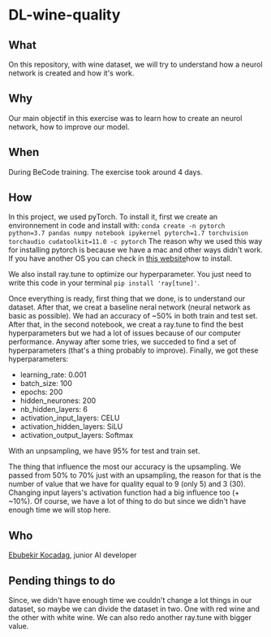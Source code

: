# DL-wine-quality

## What

On this repository, with wine dataset, we will try to understand how a neurol network is created and how it's work. 

## Why

Our main objectif in this exercise was to learn how to create an neurol network, how to improve our model.

## When

During BeCode training. The exercise took around 4 days.

## How

In this project, we used pyTorch. To install it, first we create an environnement in code and install with:
`conda create -n pytorch python=3.7 pandas numpy notebook ipykernel pytorch=1.7 torchvision torchaudio cudatoolkit=11.0 -c pytorch`
The reason why we used this way for installing pytorch is because we have a mac and other ways didn't work. If you have another OS you can check in [this website](https://pytorch.org/get-started/locally/)how to install.

We also install ray.tune to optimize our hyperparameter. You just need to write this code in your terminal `pip install 'ray[tune]'`.

Once everything is ready, first thing that we done, is to understand our dataset. After that, we creat a baseline neral network (neural network as basic as possible). We had an accuracy of ~50% in both train and test set. After that, in the second notebook, we creat a ray.tune to find the best hyperparameters but we had a lot of issues because of our computer performance. Anyway after some tries, we succeded to find a set of hyperparameters (that's a thing probably to improve). Finally, we got these hyperparameters:
- learning_rate: 0.001
- batch_size: 100
- epochs: 200
- hidden_neurones: 200
- nb_hidden_layers: 6
- activation_input_layers: CELU
- activation_hidden_layers: SiLU
- activation_output_layers: Softmax

With an unpsampling, we have 95% for test and train set.

The thing that influence the most our accuracy is the upsampling. We passed from 50% to 70% just with an upsampling, the reason for that is the number of value that we have for quality equal to 9 (only 5) and 3 (30). Changing input layers's activation function had a big influence too (+ ~10%). Of course, we have a lot of thing to do but since we didn't have enough time we will stop here.

## Who

[Ebubekir Kocadag](https://github.com/EbubekirKocadag), junior AI developer

## Pending things to do

Since, we didn't have enough time we couldn't change a lot things in our dataset, so maybe we can divide the dataset in two. One with red wine and the other with white wine. We can also redo another ray.tune with bigger value. 
